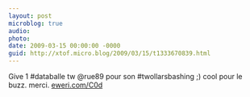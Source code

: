```yaml
---
layout: post
microblog: true
audio: 
photo: 
date: 2009-03-15 00:00:00 -0000
guid: http://xtof.micro.blog/2009/03/15/t1333670839.html
---
```

Give 1 #databalle tw @rue89 pour son #twollarsbashing ;) cool pour le buzz.  merci. [eweri.com/C0d](http://eweri.com/C0d)
